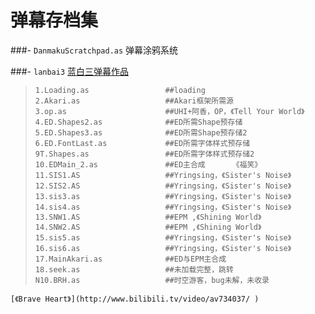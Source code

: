 弹幕存档集
========

###- `DanmakuScratchpad.as` 弹幕涂鸦系统

###- `lanbai3`     [蓝白三弹幕作品](http://www.bilibili.tv/video/av734560/)


 
>     1.Loading.as                 ##loading
>     2.Akari.as                   ##Akari框架所需源
>     3.op.as                      ##UHI+阿香，OP，《Tell Your World》
>     4.ED.Shapes2.as              ##ED所需Shape预存储 
>     5.ED.Shapes3.as              ##ED所需Shape预存储2
>     6.ED.FontLast.as             ##ED所需字体样式预存储
>     9T.Shapes.as                 ##ED所需字体样式预存储2
>     10.EDMain_2.as               ##ED主合成      《福笑》
>     11.SIS1.AS                   ##Yringsing，《Sister's Noise》
>     12.SIS2.AS                   ##Yringsing，《Sister's Noise》
>     13.sis3.as                   ##Yringsing，《Sister's Noise》
>     14.sis4.as                   ##Yringsing，《Sister's Noise》
>     13.SNW1.AS                   ##EPM ,《Shining World》
>     14.SNW2.AS                   ##EPM ,《Shining World》
>     15.sis5.as                   ##Yringsing，《Sister's Noise》
>     16.sis6.as                   ##Yringsing，《Sister's Noise》
>     17.MainAkari.as              ##ED与EPM主合成
>     18.seek.as                   ##未加载完整，跳转
>     N10.BRH.as                   ##时空游客，bug未解，未收录 
	[《Brave Heart》](http://www.bilibili.tv/video/av734037/ )
    

     
   
